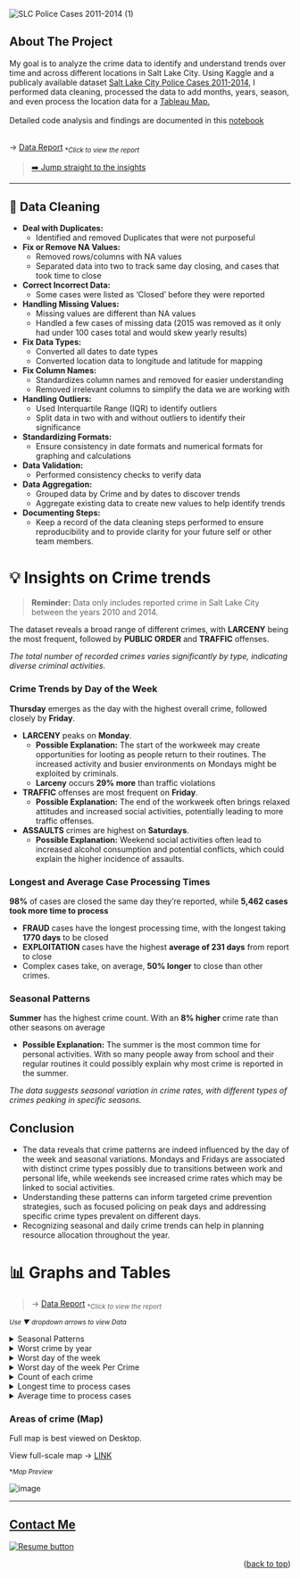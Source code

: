 <a name="readme-top"></a>

![SLC Police Cases 2011-2014 (1)](https://github.com/user-attachments/assets/6501f271-371a-48e5-91fb-cb8635e5e20c)


## About The Project
My goal is to analyze the crime data to identify and understand trends over time and across different locations in Salt Lake City.
Using Kaggle and a publicaly available dataset [Salt Lake City Police Cases 2011-2014](https://www.opendatanetwork.com/dataset/opendata.utah.gov/a56y-d97m), I performed data cleaning, processed the data to add months, years, season, and even process the location data for a [Tableau Map.](https://public.tableau.com/views/SLCCrimeReports2010-2014/Dashboard1?:language=en-US&:sid=&:redirect=auth&:display_count=n&:origin=viz_share_link)
<br>
<br>
Detailed code analysis and findings are documented in this [notebook](https://www.kaggle.com/code/cameronseamons/slc-crime-data-2010-2014)
<br>
<br>

→ [Data Report](https://www.canva.com/design/DAGQ3-L9EaI/pbXbXFWactecFB4y8hVrIg/view)   <sub>**Click to view the report*</sub>

><p align="left"><a href="#insights"> ➡️ Jump straight to the insights</a></p>
>

<hr>

## 🧹 Data Cleaning

- **Deal with Duplicates:**
    - Identified and removed Duplicates that were not purposeful
- **Fix or Remove NA Values:**
    - Removed rows/columns with NA values
    - Separated data into two to track same day closing, and cases that took time to close
- **Correct Incorrect Data:**
    - Some cases were listed as ‘Closed’ before they were reported
- **Handling Missing Values:**
    - Missing values are different than NA values
    - Handled a few cases of missing data (2015 was removed as it only had under 100 cases total and would skew yearly results)
- **Fix Data Types:**
    - Converted all dates to date types
    - Converted location data to longitude and latitude for mapping
- **Fix Column Names:**
    - Standardizes column names and removed for easier understanding
    - Removed irrelevant columns to simplify the data we are working with
- **Handling Outliers:**
    - Used Interquartile Range (IQR) to identify outliers
    - Split data in two with and without outliers to identify their significance
- **Standardizing Formats:**
    - Ensure consistency in date formats and numerical formats for graphing and calculations
- **Data Validation:**
    - Performed consistency checks to verify data
- **Data Aggregation:**
    - Grouped data by Crime and by dates to discover trends
    - Aggregate existing data to create new values to help identify trends
- **Documenting Steps:**
    - Keep a record of the data cleaning steps performed to ensure reproducibility and to provide clarity for your future self or other team members.


<a name="insights"></a>
# 💡 Insights on Crime trends

> **Reminder:** 
Data only includes reported crime in Salt Lake City between the years 2010 and 2014.
> 

The dataset reveals a broad range of different crimes, with **LARCENY** being the most frequent, followed by **PUBLIC ORDER** and **TRAFFIC** offenses.

*The total number of recorded crimes varies significantly by type, indicating diverse criminal activities.*

### **Crime Trends by Day of the Week**

**Thursday** emerges as the day with the highest overall crime, followed closely by **Friday**.

- **LARCENY** peaks on **Monday**.
    - **Possible Explanation:** The start of the workweek may create opportunities for looting as people return to their routines. The increased activity and busier environments on Mondays might be exploited by criminals.
    - **Larceny** occurs **29% more** than traffic violations
- **TRAFFIC** offenses are most frequent on **Friday**.
    - **Possible Explanation:** The end of the workweek often brings relaxed attitudes and increased social activities, potentially leading to more traffic offenses.
- **ASSAULTS** crimes are highest on **Saturdays**.
    - **Possible Explanation:** Weekend social activities often lead to increased alcohol consumption and potential conflicts, which could explain the higher incidence of assaults.

### Longest and Average Case Processing Times

**98%** of cases are closed the same day they’re reported, while **5,462 cases took more time to process**

- **FRAUD** cases have the longest processing time, with the longest taking **1770 days** to be closed
- **EXPLOITATION** cases have the highest **average of 231 days** from report to close
- Complex cases take, on average, **50% longer** to close than other crimes.

### Seasonal Patterns

**Summer** has the highest crime count. With an **8% higher** crime rate than other seasons on average

- **Possible Explanation:** The summer is the most common time for personal activities. With so many people away from school and their regular routines it could possibly explain why most crime is reported in the summer.

*The data suggests seasonal variation in crime rates, with different types of crimes peaking in specific seasons.*

## Conclusion

- The data reveals that crime patterns are indeed influenced by the day of the week and seasonal variations. Mondays and Fridays are associated with distinct crime types possibly due to transitions between work and personal life, while weekends see increased crime rates which may be linked to social activities.
- Understanding these patterns can inform targeted crime prevention strategies, such as focused policing on peak days and addressing specific crime types prevalent on different days.
- Recognizing seasonal and daily crime trends can help in planning resource allocation throughout the year.

# 📊 Graphs and Tables
> → [Data Report](https://www.canva.com/design/DAGQ3-L9EaI/pbXbXFWactecFB4y8hVrIg/view)  <sub>**Click to view the report*</sub>
>

<sub>*Use ▼ dropdown arrows to view Data*</sub>


<details>
<summary>Seasonal Patterns </summary>

### **Worst Season**

| Season | Total Crimes |
| --- | --- |
| Summer | 58704 |
| Fall | 54349 |
| Spring | 53351 |
| Winter | 49714 |

### **Worst 3 crimes per Season**

![image (1)](https://github.com/user-attachments/assets/c4cc14ae-71aa-411e-bf4a-fc9bdfa8bf77)


</details>

<details>
<summary>Worst crime by year</summary>

| Year | Worst Crime | Count |
| --- | --- | --- |
| 2010 | LARCENY | 10380 |
| 2011 | TRAFFIC | 9238 |
| 2012 | LARCENY | 11491 |
| 2013 | LARCENY | 11894 |
| 2014 | LARCENY | 12756 |

</details>

<details>
<summary>Worst day of the week</summary>

| Day of Week | Count |
| --- | --- |
| Thursday | 33575 |
| Friday | 33184 |
| Wednesday | 31949 |
| Tuesday | 30946 |
| Monday | 30585 |
| Saturday | 30559 |
| Sunday | 25320 |

</details>

<details>
<summary>Worst day of the week Per Crime</summary>

| Crime | Day of Week | Count |
| --- | --- | --- |
| LARCENY | Monday | 5907 |
| TRAFFIC | Friday | 5282 |
| PUBLIC ORDER | Friday | 5223 |
| PUBLIC PEACE | Thursday | 2722 |
| ASSAULT | Saturday | 2508 |
| ESCAPE | Thursday | 2409 |
| INV OF PRIVACY | Thursday | 1658 |
| DRUGS | Thursday | 1638 |
| DAMAGED PROP | Monday | 1605 |
| STOLEN VEHICLE | Monday | 1218 |
| BURGLARY | Monday | 1115 |
| LIQUOR | Wednesday | 1052 |
| FRAUD | Friday | 646 |
| OBST POLICE | Saturday | 440 |
| FAMILY OFFENSES | Friday | 299 |
| ROBBERY | Saturday | 251 |
| FORGERY | Tuesday | 206 |
| WEAPON OFFENSE | Friday | 182 |
| COMMERCIAL SEX | Thursday | 145 |
| MORALS-DECENCY | Thursday | 143 |
| SEXUAL OFFENSE | Thursday | 125 |
| SEXUAL ASSAULT | Sunday | 83 |
| PUB PEACE-HOST | Monday | 75 |
| STOLEN PROP | Wednesday | 74 |
| KIDNAP | Friday | 55 |
| ARSON | Friday | 43 |
| CONSERVATION | Sunday | 29 |
| HEALTH/SAFETY | Wednesday | 23 |
| OBST JUDICIAL | Wednesday | 22 |
| SEX OFFENSES | Wednesday | 19 |
| COUNTERFEITING | Monday | 17 |
| EMBEZZLEMENT | Wednesday | 12 |
| PORNOGRAPHY | Friday | 12 |
| WEAPONS | Thursday | 8 |
| PROPERTY CRIME | Tuesday | 7 |
| JUVENILE OFF | Monday | 7 |
| HOMICIDE | Saturday | 7 |
| EXTORTION | Tuesday | 7 |
| THREATS | Thursday | 7 |
| EXPLOITATION | Friday | 3 |
| RUNAWAY JUV | Tuesday | 3 |
| PUB PEACE | Saturday | 2 |
| STOLEN VEH | Wednesday | 1 |
| BRIBERY | Monday | 1 |
| CIVIL RIGHTS | Saturday | 1 |
| TAX REVENUE | Thursday | 1 |
| CRIMES AGNST PER | Monday | 1 |
| OBST JUD | Friday | 1 |
| ENTICEMENT | Friday | 1 |
| SMUGGLING | Monday | 1 |
| EXPL-HUMAN TRF | Monday | 1 |
| PRIV | Monday | 1 |
| GAMBLING | Sunday | 1 |
| IMMIGRATION | Monday | 1 |
| ABORTION | Monday | 1 |


</details>

<details>
<summary>Count of each crime</summary>

| Crime | Count |
| --- | --- |
| LARCENY | 55709 |
| PUBLIC ORDER | 43825 |
| TRAFFIC | 43171 |
| PUBLIC PEACE | 22357 |
| ASSAULT | 20331 |
| ESCAPE | 19552 |
| DAMAGED PROP | 15065 |
| DRUGS | 12502 |
| STOLEN VEHICLE | 11303 |
| INV OF PRIVACY | 10548 |
| BURGLARY | 9630 |
| LIQUOR | 7484 |
| FRAUD | 6175 |
| OBST POLICE | 3145 |
| ROBBERY | 2002 |
| FAMILY OFFENSES | 1918 |
| FORGERY | 1808 |
| WEAPON OFFENSE | 1462 |
| MORALS-DECENCY | 1012 |
| COMMERCIAL SEX | 996 |
| SEXUAL OFFENSE | 763 |
| SEXUAL ASSAULT | 750 |
| STOLEN PROP | 548 |
| KIDNAP | 333 |
| PUB PEACE-HOST | 283 |
| ARSON | 268 |
| OBST JUDICIAL | 215 |
| CONSERVATION | 176 |
| HEALTH/SAFETY | 136 |
| SEX OFFENSES | 120 |
| COUNTERFEITING | 116 |
| EMBEZZLEMENT | 62 |
| PORNOGRAPHY | 58 |
| PROPERTY CRIME | 47 |
| WEAPONS | 43 |
| EXTORTION | 41 |
| JUVENILE OFF | 31 |
| HOMICIDE | 30 |
| THREATS | 17 |
| RUNAWAY JUV | 13 |
| SMUGGLING | 7 |
| GAMBLING | 6 |
| EXPLOITATION | 5 |
| PUB PEACE | 4 |
| PRIV | 3 |
| CRIMES AGNST PER | 2 |
| IMMIGRATION | 2 |
| BRIBERY | 2 |
| STOLEN VEH | 1 |
| ABORTION | 1 |
| EXPL-HUMAN TRF | 1 |
| TEST | 1 |
| OBST JUD | 1 |
| ENTICEMENT | 1 |
| CIVIL RIGHTS | 1 |
| TAX REVENUE | 1 |

</details>

<details>
<summary>Longest time to process cases</summary>

| Crime | Case Duration |
| --- | --- |
| FRAUD | 1770 |
| PUBLIC PEACE | 1536 |
| PUBLIC ORDER | 1403 |
| EXPLOITATION | 1154 |
| LARCENY | 1134 |

</details>

<details>
<summary>Average time to process cases</summary>

| Crime | Case Duration |
| --- | --- |
| EXPLOITATION | 230.80 |
| FRAUD | 11.83 |
| EMBEZZLEMENT | 8.88 |
| KIDNAP | 4.25 |
| FORGERY | 4.04 |

</details>

### Areas of crime (Map)

Full map is best viewed on Desktop.

View full-scale map →  [LINK](https://public.tableau.com/shared/PYGJGN2XC?:display_count=n&:origin=viz_share_link)

<sub>**Map Preview*</sub>

![image](https://github.com/user-attachments/assets/9fe1414c-d4f3-4d61-b21a-5ac30164013c)


----

<a name="Contact"></a> 
## <a href="https://camdoesdata.com/#contact">Contact Me</a>

  </table>
  <p style="margin-left: auto;">
    <a href="https://drive.google.com/file/d/1YaM4hDtt2-79ShBVTN06Y3BU79LvFw6J/view?usp=sharing" target="_blank" rel="noopener noreferrer">
      <img src="https://user-images.githubusercontent.com/121735588/215364205-abdfc0ac-53db-4733-8d43-b57c1bafb802.png" alt="Resume button">
    </a>
  </p>
</div>


<p align="right">(<a href="#readme-top">back to top</a>)</p>

